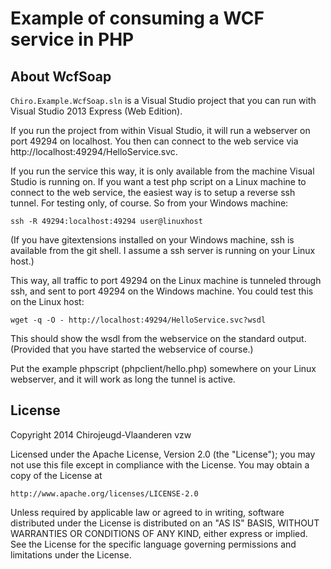 # Example of consuming a WCF service in PHP

## About WcfSoap

`Chiro.Example.WcfSoap.sln` is a Visual Studio project that you can run
with Visual Studio 2013 Express (Web Edition).

If you run the project from within Visual Studio, it will run a webserver
on port 49294 on localhost.  You then can connect to the web service
via http://localhost:49294/HelloService.svc.

If you run the service this way, it is only available from the
machine Visual Studio is running on. If you want a test php script on
a Linux machine to connect to the web service, the easiest way is to
setup a reverse ssh tunnel. For testing only, of course.
So from your Windows machine:

    ssh -R 49294:localhost:49294 user@linuxhost

(If you have gitextensions installed on your Windows machine, ssh is
available from the git shell. I assume a ssh server is running on your
Linux host.)

This way, all traffic to port 49294 on the Linux machine is tunneled
through ssh, and sent to port 49294 on the Windows machine.
You could test this on the Linux host:

    wget -q -O - http://localhost:49294/HelloService.svc?wsdl

This should show the wsdl from the webservice on the standard output.
(Provided that you have started the webservice of course.)

Put the example phpscript (phpclient/hello.php) somewhere on your Linux
webserver, and it will work as long the tunnel is active.

## License

Copyright 2014 Chirojeugd-Vlaanderen vzw

Licensed under the Apache License, Version 2.0 (the "License");
you may not use this file except in compliance with the License.
You may obtain a copy of the License at

    http://www.apache.org/licenses/LICENSE-2.0

Unless required by applicable law or agreed to in writing, software
distributed under the License is distributed on an "AS IS" BASIS,
WITHOUT WARRANTIES OR CONDITIONS OF ANY KIND, either express or
implied.
See the License for the specific language governing permissions and
limitations under the License.
